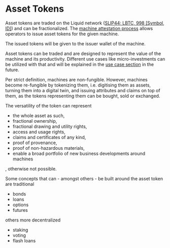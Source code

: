 # Asset Tokens

Asset tokens are traded on the Liquid network ([SLIP44:  LBTC, 998 \[Symbol, ID\]](https://github.com/satoshilabs/slips/blob/master/slip-0044.md)) and can be fractionalized. The [machine attestation process](../getting-started/machine-attestation.md) allows operators to issue asset tokens for the given machine.&#x20;

The issued tokens will be given to the issuer wallet of the machine.&#x20;

Asset tokens can be traded and are designed to represent the value of the machine and its productivity. Different use cases like micro-investments can be utilized with that and will be explained in the [use case section](broken-reference) in the future.

Per strict definition, machines are non-fungible. However, machines become re-fungible by tokenizing them, i.e. digitising them as assets, turning them into a digital twin, and issuing attributes and claims on top of them, as the tokens representing them can be bought, sold or exchanged.&#x20;

The versatility of the token can represent&#x20;

* the whole asset as such,
* fractional ownership,
* fractional drawing and utility rights,
* access and usage rights,
* claims and certificates of any kind,
* proof of provenance,
* proof of non-hazardous materials,
* enable a broad portfolio of new business developments around machines

, otherwise not possible.&#x20;

Some concepts that can - amongst others - be built around the asset token are traditional

* bonds
* loans
* options
* futures

others more decentralized

* staking
* voting
* flash loans
